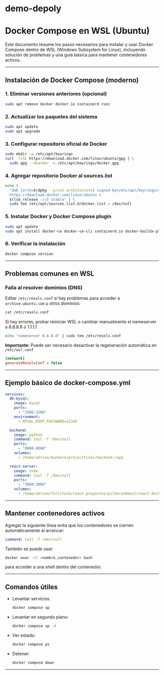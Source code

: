 # demo-depoly

# Docker Compose en WSL (Ubuntu)

Este documento resume los pasos necesarios para instalar y usar Docker Compose dentro de WSL (Windows Subsystem for Linux), incluyendo solución de problemas y una guía básica para mantener contenedores activos.

---

## Instalación de Docker Compose (moderno)

### 1. Eliminar versiones anteriores (opcional)

```bash
sudo apt remove docker docker.io containerd runc
```

### 2. Actualizar los paquetes del sistema

```bash
sudo apt update
sudo apt upgrade
```

### 3. Configurar repositorio oficial de Docker

```bash
sudo mkdir -p /etc/apt/keyrings
curl -fsSL https://download.docker.com/linux/ubuntu/gpg | \
  sudo gpg --dearmor -o /etc/apt/keyrings/docker.gpg
```

### 4. Agregar repositorio Docker al sources.list

```bash
echo \
  "deb [arch=$(dpkg --print-architecture) signed-by=/etc/apt/keyrings/docker.gpg] \
  https://download.docker.com/linux/ubuntu \
  $(lsb_release -cs) stable" | \
  sudo tee /etc/apt/sources.list.d/docker.list > /dev/null
```

### 5. Instalar Docker y Docker Compose plugin

```bash
sudo apt update
sudo apt install docker-ce docker-ce-cli containerd.io docker-buildx-plugin docker-compose-plugin
```

### 6. Verificar la instalación

```bash
docker compose version
```

---

## Problemas comunes en WSL

### Falla al resolver dominios (DNS)

Editar `/etc/resolv.conf` si hay problemas para acceder a `archive.ubuntu.com` u otros dominios:

```bash
cat /etc/resolv.conf
```

Si hay errores, probar reiniciar WSL o cambiar manualmente el nameserver a 8.8.8.8 o 1.1.1.1

```bash
echo "nameserver 8.8.8.8" | sudo tee /etc/resolv.conf
```

**Importante:** Puede ser necesario desactivar la regeneración automática en `/etc/wsl.conf`

```ini
[network]
generateResolvConf = false
```

---

## Ejemplo básico de docker-compose.yml

```yaml
services:
  db-mysql:
    image: mysql
    ports:
      - "3306:3306"
    environment:
      - MYSQL_ROOT_PASSWORD=12345

  backend:
    image: python
    command: tail -f /dev/null
    ports:
      - "8000:8000"
    volumes:
      - /home/adrian/bunker4/projectFinal/backend:/app

  react-server:
    image: node
    command: tail -f /dev/null
    ports:
      - "3000:3000"
    volumes:
      - /home/adrian/fullstack/react-proyectos/pildorasReact/react-docker:/app
```

---

## Mantener contenedores activos

Agregar la siguiente línea evita que los contenedores se cierren automáticamente al arrancar:

```yaml
command: tail -f /dev/null
```

También se puede usar:

```bash
docker exec -it <nombre_contenedor> bash
```

para acceder a una shell dentro del contenedor.

---

## Comandos útiles

* Levantar servicios:

  ```bash
  docker compose up
  ```
* Levantar en segundo plano:

  ```bash
  docker compose up -d
  ```
* Ver estado:

  ```bash
  docker compose ps
  ```
* Detener:

  ```bash
  docker compose down
  ```

---


